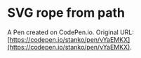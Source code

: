 # SVG rope from path

A Pen created on CodePen.io. Original URL: [https://codepen.io/stanko/pen/vYaEMKX](https://codepen.io/stanko/pen/vYaEMKX).

